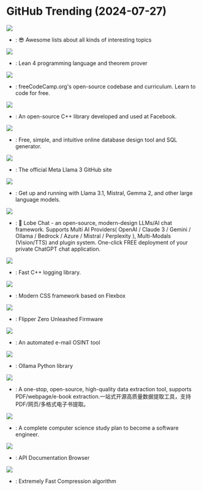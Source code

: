 # GitHub Trending (2024-07-27)

![](https://img.shields.io/badge/none-New%20529-green?style=flat-square&logo=appveyor)
- [](https://github.comundefined): 😎 Awesome lists about all kinds of interesting topics

![](https://img.shields.io/badge/Lean-New%2034-green?style=flat-square&logo=appveyor)
- [](https://github.comundefined): Lean 4 programming language and theorem prover

![](https://img.shields.io/badge/TypeScript-New%20283-green?style=flat-square&logo=appveyor)
- [](https://github.comundefined): freeCodeCamp.org's open-source codebase and curriculum. Learn to code for free.

![](https://img.shields.io/badge/C%2B%2B-New%2047-green?style=flat-square&logo=appveyor)
- [](https://github.comundefined): An open-source C++ library developed and used at Facebook.

![](https://img.shields.io/badge/JavaScript-New%20246-green?style=flat-square&logo=appveyor)
- [](https://github.comundefined): Free, simple, and intuitive online database design tool and SQL generator.

![](https://img.shields.io/badge/Python-New%20227-green?style=flat-square&logo=appveyor)
- [](https://github.comundefined): The official Meta Llama 3 GitHub site

![](https://img.shields.io/badge/Go-New%20359-green?style=flat-square&logo=appveyor)
- [](https://github.comundefined): Get up and running with Llama 3.1, Mistral, Gemma 2, and other large language models.

![](https://img.shields.io/badge/TypeScript-New%2068-green?style=flat-square&logo=appveyor)
- [](https://github.comundefined): 🤯 Lobe Chat - an open-source, modern-design LLMs/AI chat framework. Supports Multi AI Providers( OpenAI / Claude 3 / Gemini / Ollama / Bedrock / Azure / Mistral / Perplexity ), Multi-Modals (Vision/TTS) and plugin system. One-click FREE deployment of your private ChatGPT chat application.

![](https://img.shields.io/badge/C%2B%2B-New%2044-green?style=flat-square&logo=appveyor)
- [](https://github.comundefined): Fast C++ logging library.

![](https://img.shields.io/badge/CSS-New%2056-green?style=flat-square&logo=appveyor)
- [](https://github.comundefined): Modern CSS framework based on Flexbox

![](https://img.shields.io/badge/C-New%20116-green?style=flat-square&logo=appveyor)
- [](https://github.comundefined): Flipper Zero Unleashed Firmware

![](https://img.shields.io/badge/Go-New%2017-green?style=flat-square&logo=appveyor)
- [](https://github.comundefined): An automated e-mail OSINT tool

![](https://img.shields.io/badge/Python-New%2063-green?style=flat-square&logo=appveyor)
- [](https://github.comundefined): Ollama Python library

![](https://img.shields.io/badge/Python-New%20319-green?style=flat-square&logo=appveyor)
- [](https://github.comundefined): A one-stop, open-source, high-quality data extraction tool, supports PDF/webpage/e-book extraction.一站式开源高质量数据提取工具，支持PDF/网页/多格式电子书提取。

![](https://img.shields.io/badge/none-New%20208-green?style=flat-square&logo=appveyor)
- [](https://github.comundefined): A complete computer science study plan to become a software engineer.

![](https://img.shields.io/badge/Ruby-New%2010-green?style=flat-square&logo=appveyor)
- [](https://github.comundefined): API Documentation Browser

![](https://img.shields.io/badge/C-New%2072-green?style=flat-square&logo=appveyor)
- [](https://github.comundefined): Extremely Fast Compression algorithm

